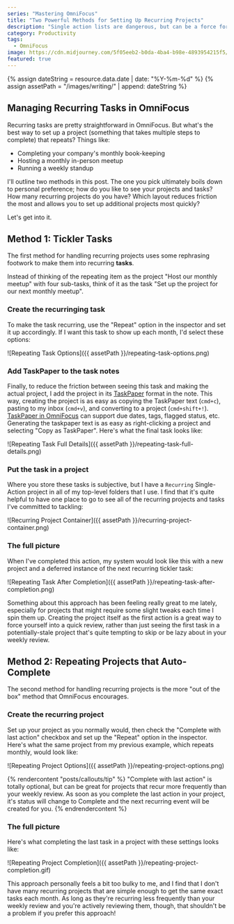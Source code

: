 ```yaml
---
series: "Mastering OmniFocus"
title: "Two Powerful Methods for Setting Up Recurring Projects"
description: "Single action lists are dangerous, but can be a force for good when used responsibly."
category: Productivity
tags:
  - OmniFocus
image: https://cdn.midjourney.com/5f05eeb2-b0da-4ba4-b98e-4893954215f5/0_3.png
featured: true
---
```


<!-- Include assets like ![Asset]({{ assetPath }}/my-asset.png) -->

{% assign dateString = resource.data.date | date: "%Y-%m-%d" %}
{% assign assetPath = "/images/writing/" | append: dateString %}

## Managing Recurring Tasks in OmniFocus

Recurring tasks are pretty straightforward in OmniFocus. But what's the best way to set up a project (something that takes multiple steps to complete) that repeats? Things like:

- Completing your company's monthly book-keeping
- Hosting a monthly in-person meetup
- Running a weekly standup

I'll outline two methods in this post. The one you pick ultimately boils down to personal preference; how do you like to see your projects and tasks? How many recurring projects do you have? Which layout reduces friction the most and allows you to set up additional projects most quickly?

Let's get into it.

## Method 1: Tickler Tasks

The first method for handling recurring projects uses some rephrasing footwork to make them into recurring **tasks**.

Instead of thinking of the repeating item as the project "Host our monthly meetup" with four sub-tasks, think of it as the task "Set up the project for our next monthly meetup".

### Create the recurringing task

To make the task recurring, use the "Repeat" option in the inspector and set it up accordingly. If I want this task to show up each month, I'd select these options:

![Repeating Task Options]({{ assetPath }}/repeating-task-options.png)

### Add TaskPaper to the task notes

Finally, to reduce the friction between seeing this task and making the actual project, I add the project in its [TaskPaper](https://guide.taskpaper.com/getting-started) format in the note. This way, creating the project is as easy as copying the TaskPaper text (`cmd+c`), pasting to my inbox (`cmd+v`), and converting to a project (`cmd+shift+!`). [TaskPaper in OmniFocus](https://support.omnigroup.com/omnifocus-taskpaper-reference/) can support due dates, tags, flagged status, etc. Generating the taskpaper text is as easy as right-clicking a project and selecting "Copy as TaskPaper". Here's what the final task looks like:

![Repeating Task Full Details]({{ assetPath }}/repeating-task-full-details.png)

### Put the task in a project

Where you store these tasks is subjective, but I have a `Recurring` Single-Action project in all of my top-level folders that I use. I find that it's quite helpful to have one place to go to see all of the recurring projects and tasks I've committed to tackling:

![Recurring Project Container]({{ assetPath }}/recurring-project-container.png)

### The full picture

When I've completed this action, my system would look like this with a new project and a deferred instance of the next recurring tickler task:

![Repeating Task After Completion]({{ assetPath }}/repeating-task-after-completion.png)

Something about this approach has been feeling really great to me lately, especially for projects that might require some slight tweaks each time I spin them up. Creating the project itself as the first action is a great way to force yourself into a quick review, rather than just seeing the first task in a potentially-stale project that's quite tempting to skip or be lazy about in your weekly review.

## Method 2: Repeating Projects that Auto-Complete

The second method for handling recurring projects is the more "out of the box" method that OmniFocus encourages.

### Create the recurring project

Set up your project as you normally would, then check the "Complete with last action" checkbox and set up the "Repeat" option in the inspector. Here's what the same project from my previous example, which repeats monthly, would look like:

![Repeating Project Options]({{ assetPath }}/repeating-project-options.png)

{% rendercontent "posts/callouts/tip" %}
"Complete with last action" is totally optional, but can be great for projects that recur more frequently than your weekly review. As soon as you complete the last action in your project, it's status will change to Complete and the next recurring event will be created for you.
{% endrendercontent %}

### The full picture

Here's what completing the last task in a project with these settings looks like:

![Repeating Project Completion]({{ assetPath }}/repeating-project-completion.gif)

This approach personally feels a bit too bulky to me, and I find that I don't have many recurring projects that are simple enough to get the same exact tasks each month. As long as they're recurring less frequently than your weekly review and you're actively reviewing them, though, that shouldn't be a problem if you prefer this approach!

